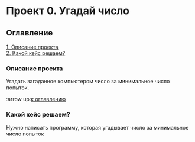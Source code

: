 # Проект 0. Угадай число

## Оглавление
[1. Описание проекта](https://github.com/V3ence/DS_education/blob/main/project_0/README.md#%D0%BE%D0%BF%D0%B8%D1%81%D0%B0%D0%BD%D0%B8%D0%B5-%D0%BF%D1%80%D0%BE%D0%B5%D0%BA%D1%82%D0%B0)  
[2. Какой кейс решаем?](https://github.com/V3ence/DS_education/blob/main/project_0/README.md#%D0%BA%D0%B0%D0%BA%D0%BE%D0%B9-%D0%BA%D0%B5%D0%B9%D1%81-%D1%80%D0%B5%D1%88%D0%B0%D0%B5%D0%BC)  





### Описание проекта
Угадать загаданное компьютером число за минимальное число попыток.

:arrow up:[к оглавлению](https://github.com/V3ence/DS_education/blob/main/project_0/README.md#%D0%BE%D0%B3%D0%BB%D0%B0%D0%B2%D0%BB%D0%B5%D0%BD%D0%B8%D0%B5) 


### Какой кейс решаем?
Нужно написать программу, которая угадывает число за минимальное число попыток